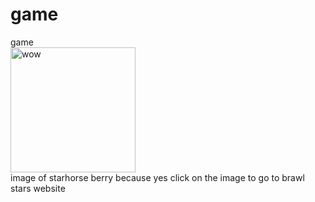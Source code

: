 # game
game
<br><a href="https://supercell.com/en/games/brawlstars/" target="_blank"><img src="https://drive.google.com/uc?export=view&id=1gTDzfhz4aFl2lCDTvbFf1Io6CPNh8JZl" alt="wow" width="200"/></a><br>
image of starhorse berry because yes
click on the image to go to brawl stars website
